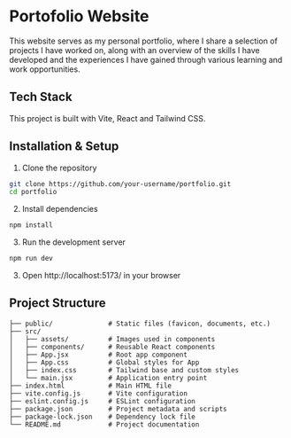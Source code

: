 # Portofolio Website
This website serves as my personal portfolio, where I share a selection of projects I have worked on, along with an overview of the skills I have developed and the experiences I have gained through various learning and work opportunities.

## Tech Stack
This project is built with Vite, React and Tailwind CSS.

## Installation & Setup
1. Clone the repository
```bash
git clone https://github.com/your-username/portfolio.git
cd portfolio
```
2. Install dependencies
```bash
npm install
```
3. Run the development server
```bash
npm run dev
```
3. Open http://localhost:5173/ in your browser

## Project Structure
```
├── public/              # Static files (favicon, documents, etc.)
├── src/
│   ├── assets/          # Images used in components
│   ├── components/      # Reusable React components
│   ├── App.jsx          # Root app component
│   ├── App.css          # Global styles for App
│   ├── index.css        # Tailwind base and custom styles
│   └── main.jsx         # Application entry point
├── index.html           # Main HTML file
├── vite.config.js       # Vite configuration
├── eslint.config.js     # ESLint configuration
├── package.json         # Project metadata and scripts
├── package-lock.json    # Dependency lock file
└── README.md            # Project documentation
```
